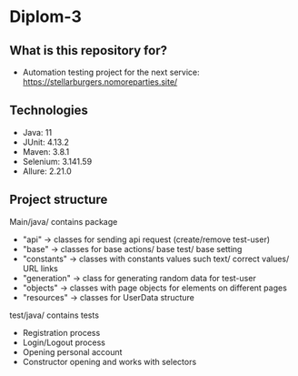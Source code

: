 ﻿# Diplom-3

<h2>What is this repository for?</h2>
<ul>
<li> Automation testing project for the next service: <a href="https://stellarburgers.nomoreparties.site/"> https://stellarburgers.nomoreparties.site/ </a>
</li>
</ul>

<h2>Technologies</h2>
<ul>
<li> Java: 11
</li>
<li> JUnit: 4.13.2
</li>
<li> Maven: 3.8.1
</li>
<li> Selenium: 3.141.59
</li>
<li> Allure: 2.21.0
</li>
</ul>

<h2>Project structure</h2>
Main/java/ contains package
<ul>
<li> "api" -> classes for sending api request (create/remove test-user) </li> 
<li> "base" -> classes for base actions/ base test/ base setting </li>
<li> "constants" -> classes with constants values such text/ correct values/ URL links </li> 
<li> "generation" -> class for generating random data for test-user </li>
<li> "objects" -> classes with page objects for elements on different pages </li> 
<li> "resources" -> classes for UserData structure </li>
</ul>

test/java/ contains tests
<ul>
<li> Registration process</li>
<li> Login/Logout process </li>
<li> Opening personal account</li> 
<li> Constructor opening and works with selectors</li>
</ul>
